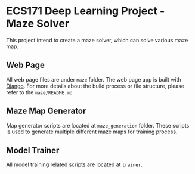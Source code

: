 # ECS171 Deep Learning Project - Maze Solver

This project intend to create a maze solver, which can solve various maze map.

## Web Page

All web page files are under `maze` folder. The web page app is built with [Django](https://www.djangoproject.com/). For more details about the build process or file structure, please refer to the `maze/README.md`.

## Maze Map Generator

Map generator scripts are located at `maze_generation` folder. These scripts is used to generate multiple different maze maps for training process.

## Model Trainer

All model training related scripts are located at `trainer`.